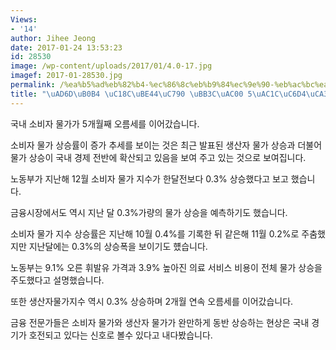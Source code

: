 ```yaml
---
Views:
- '14'
author: Jihee Jeong
date: 2017-01-24 13:53:23
id: 28530
image: /wp-content/uploads/2017/01/4.0-17.jpg
imagef: 2017-01-28530.jpg
permalink: /%ea%b5%ad%eb%82%b4-%ec%86%8c%eb%b9%84%ec%9e%90-%eb%ac%bc%ea%b0%80-5%ea%b0%9c%ec%9b%94%ec%a8%b0-%ec%83%81%ec%8a%b9/
title: "\uAD6D\uB0B4 \uC18C\uBE44\uC790 \uBB3C\uAC00 5\uAC1C\uC6D4\uCA30 \uC0C1\uC2B9"
---
```


국내 소비자 물가가 5개월째 오름세를 이어갔습니다.

소비자 물가 상승률이 증가 추세를 보이는 것은 최근 발표된 생산자 물가 상승과 더불어 물가 상승이 국내 경제 전반에 확산되고 있음을 보여 주고 있는 것으로 보여집니다.

노동부가 지난해 12월 소비자 물가 지수가 한달전보다 0.3% 상승했다고 보고 했습니다.

금융시장에서도 역시 지난 달 0.3%가량의 물가 상승을 예측하기도 했습니다.

소비자 물가 지수 상승률은 지난해 10월 0.4%를 기록한 뒤 같은해 11월 0.2%로 주춤했지만 지난달에는 0.3%의 상승폭을 보이기도 헀습니다.

노동부는 9.1% 오른 휘발유 가격과 3.9% 높아진 의료 서비스 비용이 전체 물가 상승을 주도했다고 설명했습니다.

또한 생산자물가지수 역시 0.3% 상승하며 2개월 연속 오름세를 이어갔습니다.

금융 전문가들은 소비자 물가와 생산자 물가가 완만하게 동반 상승하는 현상은 국내 경기가 호전되고 있다는 신호로 볼수 있다고 내다봤습니다.